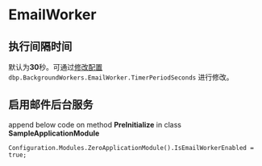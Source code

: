 EmailWorker
===================

执行间隔时间
---------------
默认为**30**秒。可通过[修改配置](https://www.aspnetboilerplate.com/Pages/Documents/Setting-Management#changing-settings) `dbp.BackgroundWorkers.EmailWorker.TimerPeriodSeconds` 进行修改。

启用邮件后台服务
---------------

append below code on method **PreInitialize** in class **SampleApplicationModule**
```
Configuration.Modules.ZeroApplicationModule().IsEmailWorkerEnabled = true;
```

 


